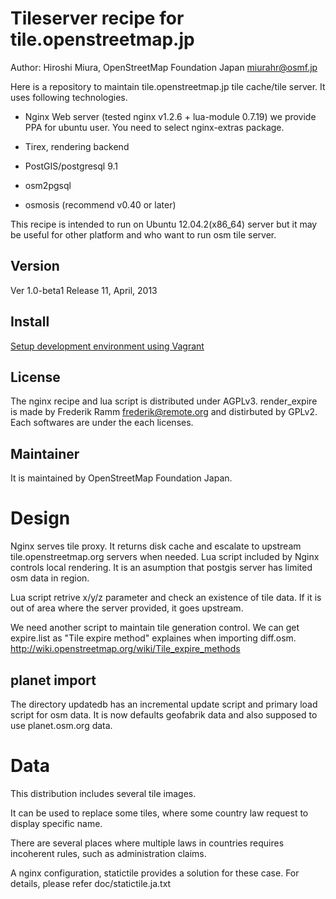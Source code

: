 Tileserver recipe for tile.openstreetmap.jp
=========

Author: Hiroshi Miura, OpenStreetMap Foundation Japan <miurahr@osmf.jp>


Here is a repository to maintain tile.openstreetmap.jp tile cache/tile server.
It uses following technologies.

- Nginx Web server (tested nginx v1.2.6 + lua-module 0.7.19)
  we provide PPA for ubuntu user. You need to select nginx-extras package.

- Tirex, rendering backend

- PostGIS/postgresql 9.1

- osm2pgsql

- osmosis (recommend v0.40 or later)

This recipe is intended to run on Ubuntu 12.04.2(x86_64) server but it may be
useful for other platform and who want to run osm tile server.


Version
----

Ver 1.0-beta1
Release 11, April, 2013


Install
----
[Setup development environment using Vagrant](https://github.com/osmfj/tilecache/wiki/Setup-development-environment-using-Vagrant)


License
-- 

The nginx recipe and lua script is distributed under AGPLv3.
render_expire is made by Frederik Ramm <frederik@remote.org> and distirbuted
by GPLv2.
Each softwares are under the each licenses.

Maintainer
--

It is maintained by OpenStreetMap Foundation Japan.

Design
==

Nginx serves tile proxy. It returns disk cache and escalate to upstream
tile.openstreetmap.org servers when needed.
Lua script included by Nginx controls local rendering.
It is an asumption that postgis server has limited osm data in region.

Lua script retrive x/y/z parameter and check an existence of 
tile data. If it is out of area where the server provided, it goes upstream.

We need another script to maintain tile generation control.
We can get expire.list as "Tile expire method" explaines when importing diff.osm.
http://wiki.openstreetmap.org/wiki/Tile_expire_methods


planet import
---

The directory updatedb has an incremental update script and primary load script
for osm data.
It is now defaults geofabrik data and also supposed to use planet.osm.org data. 


Data
====

This distribution includes several tile images.

It can be used to replace some tiles,  where some country law request to 
display specific name.

There are several places where multiple laws in countries requires incoherent 
rules, such as administration claims.

A nginx configuration, statictile provides a solution for these case.
For details, please refer doc/statictile.ja.txt


